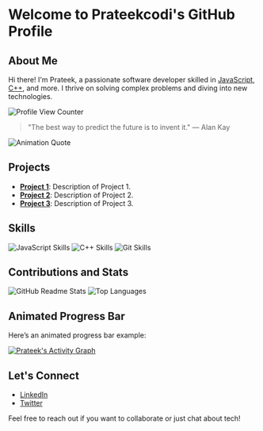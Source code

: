 # Welcome to Prateekcodi's GitHub Profile

## About Me

Hi there! I'm Prateek, a passionate software developer skilled in [JavaScript](https://developer.mozilla.org/en-US/docs/Web/JavaScript), [C++](https://en.wikipedia.org/wiki/C%2B%2B), and more. I thrive on solving complex problems and diving into new technologies.

![Profile View Counter](https://komarev.com/ghpvc/?username=Prateekcodi)

> "The best way to predict the future is to invent it." — Alan Kay

![Animation Quote](https://blossom.co/wp-content/uploads/2015/04/AlanKayQuote.jpg)

## Projects

- [**Project 1**](https://github.com/Prateekcodi/project1): Description of Project 1.
- [**Project 2**](https://github.com/Prateekcodi/project2): Description of Project 2.
- [**Project 3**](https://github.com/Prateekcodi/project3): Description of Project 3.

## Skills

![JavaScript Skills](https://img.shields.io/badge/JavaScript-Advanced-brightgreen)
![C++ Skills](https://img.shields.io/badge/C%2B%2B-Intermediate-blue)
![Git Skills](https://img.shields.io/badge/Git-Expert-red)

## Contributions and Stats

![GitHub Readme Stats](https://github-readme-streak-stats.herokuapp.com?user=Prateekcodi&theme=dark-smoky&date_format=M%20j%5B%2C%20Y%5D&background=0D1117&ring=FF3C74&currStreakNum=FFFFFF&dates=FF3C74&sideLabels=FFFFFF&fire=FF3C74&sideNums=FFFFFF&currStreakLabel=62C4FF&border=FF3C74)
![Top Languages](https://github-readme-stats.vercel.app/api/top-langs/?username=Prateekcodi&layout=compact&theme=radical)

## Animated Progress Bar

Here’s an animated progress bar example:
<div>
    <a href="#"><img alt="Prateek's Activity Graph" src="https://github-readme-activity-graph.vercel.app/graph?username=Prateekcodi&custom_title=Prateek%27s%20Contribution%20Graph&bg_color=0D1117&color=ff3c74&line=FFFFFF&point=ff3c74&hide_border=true" /></a>
</div>




## Let's Connect

- [LinkedIn](https://www.linkedin.com/in/prateekcodi/)
- [Twitter](https://twitter.com/prateekcodi)

Feel free to reach out if you want to collaborate or just chat about tech!
